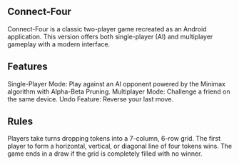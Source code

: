 ## Connect-Four
Connect-Four is a classic two-player game recreated as an Android application. This version offers both single-player (AI) and multiplayer gameplay with a modern interface.

## Features
Single-Player Mode: Play against an AI opponent powered by the Minimax algorithm with Alpha-Beta Pruning.
Multiplayer Mode: Challenge a friend on the same device.
Undo Feature: Reverse your last move.

## Rules
Players take turns dropping tokens into a 7-column, 6-row grid.
The first player to form a horizontal, vertical, or diagonal line of four tokens wins.
The game ends in a draw if the grid is completely filled with no winner.
